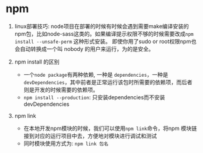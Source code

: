 # npm


1. linux部署技巧: node项目在部署的时候有时候会遇到需要make编译安装的npm包，比如node-sass这类的。如果编译提示权限不够的时候需要改成`npm install --unsafe-perm` 这种形式安装。 即使你用了sudo or root权限npm也会自动转换成一个叫 nobody 的用户来运行，为的是安全。

2. npm install 的区别
    * 一个`node package`有两种依赖, 一种是 `dependencies`，一种是`devDependencies`，其中前者是正常运行该包时所需要的依赖项，而后者则是开发的时候需要的依赖项。
    * `npm install --production`: 只安装dependencies而不安装devDependencies


3. npm link
    * 在本地开发npm模块的时候，我们可以使用`npm link`命令，将npm 模块链接到对应的运行项目中去，方便地对模块进行调试和测试
    * 同时模块使用方式为: `npm link 包名`

